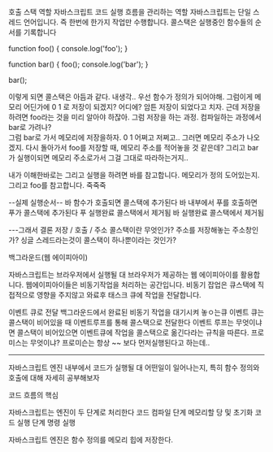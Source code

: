 호출 스택
역할 자바스크립트 코드 실행 흐름을 관리하는 역할
자바스크립트는 단일 스레드 언어입니다. 즉 한번에 한가지 작업만 수행합니다.
콜스택은 실행중인 함수들의 순서를 기록합니다

function foo() {
  console.log('foo');
}

function bar() {
  foo();
  console.log('bar');
}

bar();

이렇게 되면 콜스택은 아듬과 같다.
내생각.. 우선 함수가 정의가 되어야해. 그럼이게 메모리 어딘가에 0 1 로 저장이 되겠지? 어디에? 
암튼 저장이 되었다고 치자. 근데 저장을 하려면 foo라는 것을 미리 알아야 하잖아. 그럼 저장을 하는 과정. 컴파일하는 과정에서 bar로 가려나? \
그럼 bar로 가서 메모리에 저장을하자. 0 1 어쩌고 저쩌고.. 그러면 메모리 주소가 나오겠지. 다시 돌아가서 foo를 저장할 때, 메모리 주소를 적어놓을 것 같은데?
그리고 bar가 실행이되면 메모리 주소로가서 그걸 그대로 따라하는거지..

내가 이해한바로는 그리고 실행을 하려면 
바를 참고합니다. 메모리가 정의 도어있는지. 그리고 foo를 참고합니다. 죽죽죽

--실제 실행순서--
바 함수가 호출되면
콜스택에 추가된다
바 내부에서
푸를 호출하면
푸가 콜스택에 추가된다
푸 실행완료 콜스택에서 제거됨
바 실행완료 콜스택에서 제거됨

---그래서 결론
저장 / 호출 / 주소
콜스택이란 무엇인가? 주소를 저장해놓는 주소창인가? 
싱글 스레드라는것이 콜스택이 하나뿐이라는 것인가?

백그라운드(웹 에이피아이)

자바스크립트는 브라우저에서 실행될 대 브라우저가 제공하는 웹 에이피아이를 활용합니다.
웹에이피아이들은 비동기작업을 처리하는 공간입니다.
비동기 잡업은 큐스택에 직접적으로 영향을 주지않고 와료후 태스크 큐에 작업을 전달합니다.

이벤트 큐로 전달
백그라운드에서 완료된 비동기 작업을 대기시켜 놓ㅇ는큐
이벤트 큐는 콜스택이 비어있을 때 이벤트루프를 통해 콜스택으로 전달한다
이벤트 루프는 무엇이냐면 콜스택이 비어있으면 이벤트큐에 작업을 콜스택으로 옮긴다라는 규칙을 따른다.
프로미스는 무엇이냐?
프로미슨는 항상 ~~ 보다 먼저실행된다고 하는데..



---------
자바스크립트 엔진 내부에서 코드가 실행될 대 어떤일이 일어나는지, 특히 함수 정의와 호출에 대해 자세히 공부해보자

코드 흐름의 핵심

자바스크립트는 엔진이 두  단계로 처리한다
코드 컴파일 단계 메모리할 당 및 초기화
코드 실행 단계 명령 실행

자바스크립트 엔진은 함수 정의를 메모리 힙에 저장한다.
